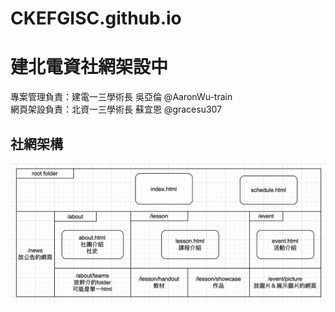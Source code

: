 # CKEFGISC.github.io
# 建北電資社網架設中
專案管理負責：建電一三學術長 吳亞倫 @AaronWu-train <br>
網頁架設負責：北資一三學術長 蘇宜恩 @gracesu307   <br>

## 社網架構
![image](resource/images/社網架構.png)
